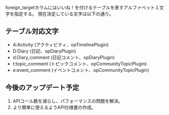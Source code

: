 foreign_targetカラムにはいいね！を付けるテーブルを表すアルファベット１文字を指定する。
現在決定している文字は以下の通り。  


テーブル対応文字
----------------
* A:Activity      (アクティビティ、opTimelinePlugin)
* D:Diary         (日記、opDiaryPlugin)
* d:Diary_comment (日記コメント、opDiaryPlugin)
* t:topic_comment (トピックコメント、opCommunityTopicPlugin)
* e:event_comment (イベントコメント、opCommunityTopicPlugin)
  


今後のアップデート予定
----------------------
1. APIコール数を減らし、パフォーマンスの問題を解決。
2. より簡単に使えるようAPI仕様書の作成。
